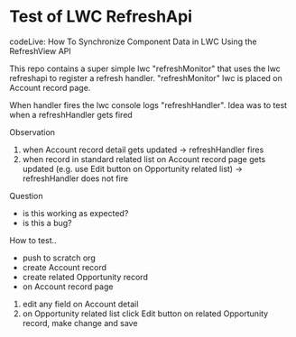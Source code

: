 # Test of LWC RefreshApi

codeLive: How To Synchronize Component Data in LWC Using the RefreshView API

This repo contains a super simple lwc "refreshMonitor" that uses the lwc refreshapi to register a refresh handler.
"refreshMonitor" lwc is placed on Account record page.

When handler fires the lwc console logs "refreshHandler".
Idea was to test when a refreshHandler gets fired

Observation
1) when Account record detail gets updated -> refreshHandler fires
2) when record in standard related list on Account record page gets updated (e.g. use Edit button on Opportunity related list) -> refreshHandler does not fire

Question
- is this working as expected?
- is this a bug?

How to test..
- push to scratch org
- create Account record
- create related Opportunity record
- on Account record page
1) edit any field on Account detail
2) on Opportunity related list click Edit button on related Opportunity record, make change and save
